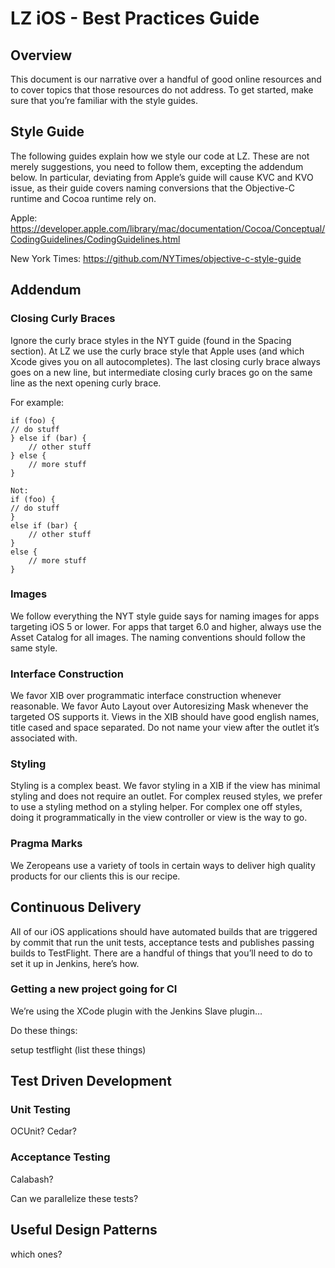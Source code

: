 <h1>LZ iOS - Best Practices Guide</h1>


<h2>Overview</h2>
This document is our narrative over a handful of good online resources and to cover topics that those resources do not address.
To get started, make sure that you’re familiar with the style guides.

<h2>Style Guide</h2>

The following guides explain how we style our code at LZ. These are not merely suggestions, you need to follow them, excepting the addendum below. In particular, deviating from Apple’s guide will cause KVC and KVO issue, as their guide covers naming conversions that the Objective-C runtime and Cocoa runtime rely on.
 
Apple: https://developer.apple.com/library/mac/documentation/Cocoa/Conceptual/CodingGuidelines/CodingGuidelines.html

New York Times: https://github.com/NYTimes/objective-c-style-guide

<h2>Addendum</h2>

<h3>Closing Curly Braces</h3>
Ignore the curly brace styles in the NYT guide (found in the Spacing section). At LZ we use the curly brace style that Apple uses (and which Xcode gives you on all autocompletes). The last closing curly brace always goes on a new line, but intermediate closing curly braces go on the same line as the next opening curly brace.

For example:
```
if (foo) {
// do stuff
} else if (bar) {
	// other stuff
} else {
	// more stuff
}

Not:
if (foo) {
// do stuff
}
else if (bar) {
	// other stuff
}
else {
	// more stuff
}
```
<h3>Images</h3>

We follow everything the NYT style guide says for naming images for apps targeting iOS 5 or lower. For apps that target 6.0 and higher, always use the Asset Catalog for all images. The naming conventions should follow the same style.

<h3>Interface Construction</h3>

We favor XIB over programmatic interface construction whenever reasonable. We favor Auto Layout over Autoresizing Mask whenever the targeted OS supports it. Views in the XIB should have good english names, title cased and space separated. Do not name your view after the outlet it’s associated with.

<h3>Styling</h3>

Styling is a complex beast. We favor styling in a XIB if the view has minimal styling and does not require an outlet. For complex reused styles, we prefer to use a styling method on a styling helper. For complex one off styles, doing it programmatically in the view controller or view is the way to go.

<h3>Pragma Marks</h3>

<needs to be flushed out>

We Zeropeans use a variety of tools in certain ways to deliver high quality products for our clients this is our recipe.

<h2>Continuous Delivery</h2>

All of our iOS applications should have automated builds that are triggered by commit that run the unit tests, acceptance tests and publishes passing builds to TestFlight. There are a handful of things that you’ll need to do to set it up in Jenkins, here’s how.

<h3>Getting a new project going for CI</h3>

We’re using the XCode plugin with the Jenkins Slave plugin…

Do these things:

setup testflight (list these things)

<h2>Test Driven Development</h2>

<h3>Unit Testing</h3>
OCUnit? Cedar? 

<h3>Acceptance Testing</h3>

Calabash?  

Can we parallelize these tests?


<h2>Useful Design Patterns</h2>

which ones?
